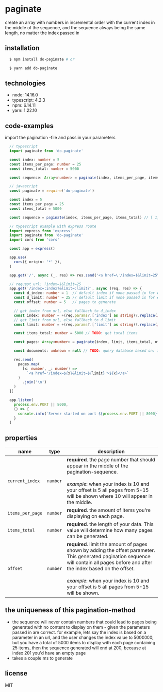 # paginate
create an array with numbers in incremental order with the current index in the middle of the sequence, and the sequence always being the same length, no matter the index passed in

## installation
```bash
  $ npm install do-paginate # or

  $ yarn add do-paginate
```

## technologies
* node: 14.16.0
* typescript: 4.2.3
* npm: 6.14.11
* yarn: 1.22.10

## code-examples
import the pagination -file and pass in your parameters
```typescript
  // typescript
  import paginate from 'do-paginate'

  const index: number = 5
  const items_per_page: number = 25
  const items_total: number = 5000

  const sequence: Array<number> = paginate(index, items_per_page, items_total) // [ 1,2,3,4,5,6,7,8,9,10,11 ]
```
```javascript
  // javascript
  const paginate = require('do-paginate')

  const index = 5
  const items_per_page = 25
  const items_total = 5000

  const sequence = paginate(index, items_per_page, items_total) // [ 1,2,3,4,5,6,7,8,9,10,11 ]
```
```typescript
  // typescript example with express route
  import express from 'express'
  import paginate from 'do-paginate'
  import cors from 'cors'

  const app = express()

  app.use(
    cors({ origin: '*' }),
  )

  app.get('/', async (_, res) => res.send('<a href=\'/index=1&limit=25\'>test pagination</a>'))

  // request url: ?index=1&limit=25
  app.get('/index=:index?&limit=:limit?', async (req, res) => {
    const d_index: number = 1  // default index if none passed in for example
    const d_limit: number = 25 // default limit if none passed in for example
    const offset: number = 5   // pages to generate

    // get index from url, else fallback to d_index
    const index: number = +(req.params?.['index'] as string)?.replace(/[^\d-]/gm, '') || d_index
    // get limit from url, else fallback to d_limit
    const limit: number = +(req.params?.['limit'] as string)?.replace(/[^\d-]/gm, '') || d_limit

    const items_total: number = 5000 // TODO: get total items

    const pages: Array<number> = paginate(index, limit, items_total, offset)

    const documents: unknown = null // TODO: query database based on: index, limit

    res.send(
      pages.map(
        (x: number, _: number) =>
          `<a href='/index=${x}&limit=${limit}'>${x}</a>`
      )
        .join('\n')
    )
  })

  app.listen(
    process.env.PORT || 8000,
    () => {
      console.info(`Server started on port ${process.env.PORT || 8000}`)
    }
  )
```

## properties
| name | type | description |
|---|---|---|
| `current_index` | `number` | **required**. the page number that should appear in the middle of the pagination-sequence.<br><br>*example*: when your index is 10 and your offset is 5 all pages from 5-15 will be shown where 10 will appear in the middle. |
| `items_per_page` | `number` | **required**. the amount of items you're displaying on each page. |
| `items_total` | `number` | **required**. the length of your data. This value will determine how many pages can be generated.  |
| `offset` | `number` | **required**. limit the amount of pages shown by adding the offset parameter. This generated pagination sequence will contain all pages before and after the index based on the offset.<br><br>*example*: when your index is 10 and your offset is 5 all pages from 5-15 will be shown. |

## the uniqueness of this pagination-method
  - the sequence will never contain numbers that could lead to pages being generated with no content to display on them - given the parameters passed in are correct. for example, lets say the index is based on a parameter in an url, and the user changes the index value to 5000000, but you have a total of 5000 items to display with each page containing 25 items, then the sequence generated will end at 200, because at index 201 you'd have an empty page
  - takes a couple ms to generate

## license
MIT
